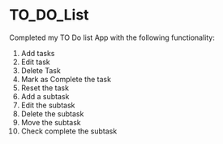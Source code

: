 # TO_DO_List
Completed my TO Do list App with the following functionality:
1. Add tasks
2. Edit task
3. Delete Task
4. Mark as Complete the task
5. Reset the task
6. Add a subtask
7. Edit the subtask
8. Delete the subtask
9. Move the subtask
10. Check complete the subtask
